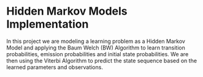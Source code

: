 # Hidden Markov Models Implementation

In this project we are modeling a learning problem as a Hidden Markov Model and applying the Baum Welch (BW) Algorithm 
to learn transition probabilities, emission probabilities and initial state probabilities. 
We are then using the Viterbi Algorithm to predict the state sequence based on the learned parameters and observations.
